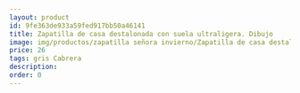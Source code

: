 ```yaml
---
layout: product
id: 9fe363de933a59fed917bb50a46141
title: Zapatilla de casa destalonada con suela ultraligera. Dibujo
image: img/productos/zapatilla señora invierno/Zapatilla de casa destalonada con suela ultraligera. Dibujo=26=gris Cabrera.webp
price: 26
tags: gris Cabrera
description: 
order: 0
---
```

